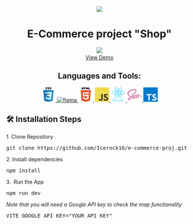 <div align="center"><img src="https://user-images.githubusercontent.com/24661681/233970667-02ee48c2-8a86-415b-8fb7-871df4b204c7.png"/></div>
<h1 align="center">E-Commerce project "Shop"</h1>
<div align="center">
<img src="https://github.com/Icerock10/e-commerce-proj/blob/main/shop.gif" width="400px"/>
<div><a href="https://shop-ecommerce-tst.netlify.app">View Demo</a></div>
</div>


<h2 align="center">Languages and Tools:</h2>
<p align="center"> <a href="https://www.w3schools.com/css/" target="_blank" rel="noreferrer"> <img src="https://raw.githubusercontent.com/devicons/devicon/master/icons/css3/css3-original-wordmark.svg" alt="css3" width="40" height="40"/> </a> <a href="https://www.figma.com/" target="_blank" rel="noreferrer"> <img src="https://www.vectorlogo.zone/logos/figma/figma-icon.svg" alt="figma" width="40" height="40"/> </a> <a href="https://www.w3.org/html/" target="_blank" rel="noreferrer"> <img src="https://raw.githubusercontent.com/devicons/devicon/master/icons/html5/html5-original-wordmark.svg" alt="html5" width="40" height="40"/> </a> <a href="https://developer.mozilla.org/en-US/docs/Web/JavaScript" target="_blank" rel="noreferrer"> <img src="https://raw.githubusercontent.com/devicons/devicon/master/icons/javascript/javascript-original.svg" alt="javascript" width="40" height="40"/> </a> <a href="https://reactjs.org/" target="_blank" rel="noreferrer"> <img src="https://raw.githubusercontent.com/devicons/devicon/master/icons/react/react-original-wordmark.svg" alt="react" width="40" height="40"/> </a> <a href="https://sass-lang.com" target="_blank" rel="noreferrer"> <img src="https://raw.githubusercontent.com/devicons/devicon/master/icons/sass/sass-original.svg" alt="sass" width="40" height="40"/> </a> <a href="https://www.typescriptlang.org/" target="_blank" rel="noreferrer"> <img src="https://raw.githubusercontent.com/devicons/devicon/master/icons/typescript/typescript-original.svg" alt="typescript" width="40" height="40"/> </a> </p>

<h2>🛠️ Installation Steps </h2>
<p>1.&nbsp;Clone Repository</p>
<pre>git clone https://github.com/Icerock10/e-commerce-proj.git</pre>
<p>2.&nbsp;Install dependencies</p>
<pre>npm install</pre>
<p>3.&nbsp; Run the App</p>
<pre>npm run dev</pre>

<i>Note that you will need a Google API key to check the map functionality</i>
<pre>VITE_GOOGLE_API_KEY="YOUR_API_KEY"</pre>
